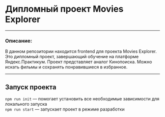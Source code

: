 # **Дипломный проект Movies Explorer**
___
### Описание:
В данном репозитории находится frontend для проекта Movies Explorer. Это дипломный проект, завершающий обучение на платформе Яндекс.Практикум. Проект представляет аналог Кинопоиска. Можно искать фильмы и сохранять понравившиеся в избранное.
___
## Запуск проекта
`npm run init` — помогает установить все необходимые зависимости для локального запуска   
`npm run start` — запускает проект в режиме разработки

